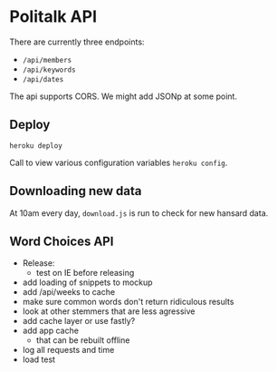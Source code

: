 # Politalk API

There are currently three endpoints: 

* `/api/members`
* `/api/keywords`
* `/api/dates`

The api supports CORS. We might add JSONp at some point.

## Deploy

`heroku deploy`

Call to view various configuration variables `heroku config`.

## Downloading new data

At 10am every day, `download.js` is run to check for new hansard data.

## Word Choices API

* Release:
  * test on IE before releasing
* add loading of snippets to mockup
* add /api/weeks to cache
* make sure common words don't return ridiculous results
* look at other stemmers that are less agressive
* add cache layer or use fastly?
* add app cache
  * that can be rebuilt offline
* log all requests and time
* load test
